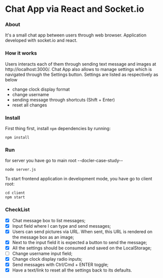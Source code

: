 # Chat App via React and Socket.io


### About
It's a small chat app between users through web browser. Application developed with socket.io and react.

### How it works

Users interacts each of them through sending text message and images at http://localhost:3000/. Chat App also allows to manage settings which is navigated through the Settings button. Settings are listed as respectively as below 

* change clock display format
* change username 
* sending message through shortcuts (Shift + Enter)
* reset all changes


### Install

First thing first, install `npm` dependencies by running:

    npm install


### Run

for server you have go to main root --docler-case-study--

    node server.js


To start frontend application in development mode, you have go to client root:
    
    cd client
    npm start


### CheckList
- [x] Chat message box to list messages;
- [x] Input field where I can type and send messages;
- [x] Users can send pictures via URL. When sent, this URL is rendered on the message box as an image;
- [x] Next to the input field it is expected a button to send the message;
- [x] All the settings should be consumed and saved on the LocalStorage;
- [ ] Change username input field;
- [x] Change clock display radio inputs;
- [x] Send messages with Ctrl/Cmd + ENTER toggle;
- [x] Have a text/link to reset all the settings back to its defaults.
